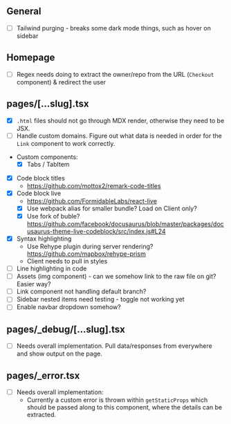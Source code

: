 ## General

- [ ] Tailwind purging - breaks some dark mode things, such as hover on sidebar

## Homepage

- [ ] Regex needs doing to extract the owner/repo from the URL (`Checkout` component) & redirect the user

## pages/[...slug].tsx

- [x] `.html` files should not go through MDX render, otherwise they need to be JSX.
- [ ] Handle custom domains. Figure out what data is needed in order for the `Link` component to work correctly.
- Custom components:
  - [x] Tabs / TabItem
- [x] Code block titles
  - https://github.com/mottox2/remark-code-titles
- [x] Code block live
  - https://github.com/FormidableLabs/react-live
  - [x] Use webpack alias for smaller bundle? Load on Client only?
  - [x] Use fork of buble? https://github.com/facebook/docusaurus/blob/master/packages/docusaurus-theme-live-codeblock/src/index.js#L24
- [x] Syntax highlighting
  - Use Rehype plugin during server rendering? https://github.com/mapbox/rehype-prism
  - Client needs to pull in styles
- [ ] Line highlighting in code
- [ ] Assets (img component) - can we somehow link to the raw file on git? Easier way?
- [ ] Link component not handling default branch?
- [ ] Sidebar nested items need testing - toggle not working yet
- [ ] Enable navbar dropdown somehow?

## pages/_debug/[...slug].tsx

- [ ] Needs overall implementation. Pull data/responses from everywhere and show output on the page.

## pages/_error.tsx

- [ ] Needs overall implementation:
   - Currently a custom error is thrown within `getStaticProps` which should be passed along to this component, where the details can be extracted.